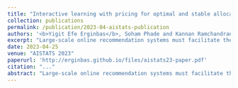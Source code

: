 ```yaml
---
title: "Interactive learning with pricing for optimal and stable allocations in markets"
collection: publications
permalink: /publication/2023-04-aistats-publication
authors: '<b>Yigit Efe Erginbas</b>, Soham Phade and Kannan Ramchandran'
excerpt: "Large-scale online recommendation systems must facilitate the allocation of a limited number of items among competing users while learning their preferences from user feedback. As a principled way of incorporating market constraints and user incentives in the design, we consider our objectives to be two-fold: maximal social welfare with minimal instability. To maximize social welfare, our proposed framework enhances the quality of recommendations by exploring allocations that optimistically maximize the rewards. To minimize instability, a measure of users' incentives to deviate from recommended allocations, the algorithm prices the items based on a scheme derived from the Walrasian equilibria."
date: 2023-04-25
venue: "AISTATS 2023"
paperurl: 'http://erginbas.github.io/files/aistats23-paper.pdf'
citation: "..."
abstract: "Large-scale online recommendation systems must facilitate the allocation of a limited number of items among competing users while learning their preferences from user feedback. As a principled way of incorporating market constraints and user incentives in the design, we consider our objectives to be two-fold: maximal social welfare with minimal instability. To maximize social welfare, our proposed framework enhances the quality of recommendations by exploring allocations that optimistically maximize the rewards. To minimize instability, a measure of users' incentives to deviate from recommended allocations, the algorithm prices the items based on a scheme derived from the Walrasian equilibria. Though it is known that these equilibria yield stable prices for markets with known user preferences, our approach accounts for the inherent uncertainty in the preferences and further ensures that the users accept their recommendations under offered prices. To the best of our knowledge, our approach is the first to integrate techniques from combinatorial bandits, optimal resource allocation, and collaborative filtering to obtain an algorithm that achieves sub-linear social welfare regret as well as sub-linear instability. Empirical studies on synthetic and real-world data also demonstrate the efficacy of our strategy compared to approaches that do not fully incorporate all these aspects."
---
```

